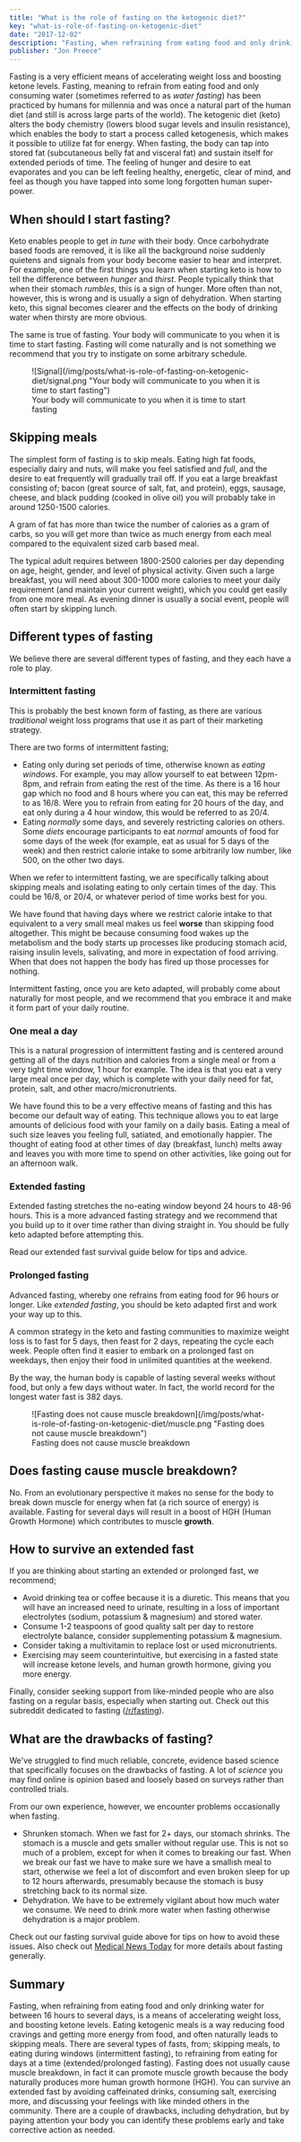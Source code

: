 ```yaml
---
title: "What is the role of fasting on the ketogenic diet?"
key: "what-is-role-of-fasting-on-ketogenic-diet"
date: "2017-12-02"
description: "Fasting, when refraining from eating food and only drinking water for between 16 hours to several days, is a means of accelerating weight loss, and boosting ketone levels."
publisher: "Jon Preece"
---
```


Fasting is a very efficient means of accelerating weight loss and boosting ketone levels.  Fasting, meaning to refrain from eating food and only consuming water (sometimes referred to as *water fasting*) has been practiced by humans for millennia and was once a natural part of the human diet (and still is across large parts of the world).  The ketogenic diet (keto) alters the body chemistry (lowers blood sugar levels and insulin resistance), which enables the body to start a process called ketogenesis, which makes it possible to utilize fat for energy.  When fasting, the body can tap into stored fat (subcutaneous belly fat and visceral fat) and sustain itself for extended periods of time.  The feeling of hunger and desire to eat evaporates and you can be left feeling healthy, energetic, clear of mind, and feel as though you have tapped into some long forgotten human super-power.

## When should I start fasting?
Keto enables people to get *in tune* with their body.  Once carbohydrate based foods are removed, it is like all the background noise suddenly quietens and signals from your body become easier to hear and interpret.  For example, one of the first things you learn when starting keto is how to tell the difference between *hunger* and *thirst*.  People typically think that when their stomach *rumbles*, this is a sign of hunger.  More often than not, however, this is wrong and is usually a sign of dehydration.  When starting keto, this signal becomes clearer and the effects on the body of drinking water when thirsty are more obvious.

The same is true of fasting.  Your body will communicate to you when it is time to start fasting.  Fasting will come naturally and is not something we recommend that you try to instigate on some arbitrary schedule.

<figure>
![Signal](/img/posts/what-is-role-of-fasting-on-ketogenic-diet/signal.png "Your body will communicate to you when it is time to start fasting")
<figcaption>Your body will communicate to you when it is time to start fasting</figcaption>
</figure>

## Skipping meals
The simplest form of fasting is to skip meals.  Eating high fat foods, especially dairy and nuts, will make you feel satisfied and *full*, and the desire to eat frequently will gradually trail off.  If you eat a large breakfast consisting of; bacon (great source of salt, fat, and protein), eggs, sausage, cheese, and black pudding (cooked in olive oil) you will probably take in around 1250-1500 calories.

A gram of fat has more than twice the number of calories as a gram of carbs, so you will get more than twice as much energy from each meal compared to the equivalent sized carb based meal.

The typical adult requires between 1800-2500 calories per day depending on age, height, gender, and level of physical activity.  Given such a large breakfast, you will need about 300-1000 more calories to meet your daily requirement (and maintain your current weight), which you could get easily from one more meal.  As evening dinner is usually a social event, people will often start by skipping lunch.

## Different types of fasting
We believe there are several different types of fasting, and they each have a role to play.

### Intermittent fasting
This is probably the best known form of fasting, as there are various *traditional* weight loss programs that use it as part of their marketing strategy.

There are two forms of intermittent fasting;
* Eating only during set periods of time, otherwise known as *eating windows*.  For example, you may allow yourself to eat between 12pm-8pm, and refrain from eating the rest of the time.  As there is a 16 hour gap which no food and 8 hours where you can eat, this may be referred to as 16/8.  Were you to refrain from eating for 20 hours of the day, and eat only during a 4 hour window, this would be referred to as 20/4.
* Eating *normally* some days, and severely restricting calories on others.  Some *diets* encourage participants to eat *normal* amounts of food for some days of the week (for example, eat as usual for 5 days of the week) and then restrict calorie intake to some arbitrarily low number, like 500, on the other two days.

When we refer to intermittent fasting, we are specifically talking about skipping meals and isolating eating to only certain times of the day.  This could be 16/8, or 20/4, or whatever period of time works best for you.

We have found that having days where we restrict calorie intake to that equivalent to a very small meal makes us feel **worse** than skipping food altogether.  This might be because consuming food wakes up the metabolism and the body starts up processes like producing stomach acid, raising insulin levels, salivating, and more in expectation of food arriving.  When that does not happen the body has fired up those processes for nothing.

Intermittent fasting, once you are keto adapted, will probably come about naturally for most people, and we recommend that you embrace it and make it form part of your daily routine.

### One meal a day
This is a natural progression of intermittent fasting and is centered around getting all of the days nutrition and calories from a single meal or from a very tight time window, 1 hour for example.  The idea is that you eat a very large meal once per day, which is complete with your daily need for fat, protein, salt, and other macro/micronutrients.

We have found this to be a very effective means of fasting and this has become our default way of eating.  This technique allows you to eat large amounts of delicious food with your family on a daily basis.  Eating a meal of such size leaves you feeling full, satiated, and emotionally happier.  The thought of eating food at other times of day (breakfast, lunch) melts away and leaves you with more time to spend on other activities, like going out for an afternoon walk.

### Extended fasting
Extended fasting stretches the no-eating window beyond 24 hours to 48-96 hours.  This is a more advanced fasting strategy and we recommend that you build up to it over time rather than diving straight in.  You should be fully keto adapted before attempting this.

Read our extended fast survival guide below for tips and advice.

### Prolonged fasting
Advanced fasting, whereby one refrains from eating food for 96 hours or longer.  Like *extended fasting*, you should be keto adapted first and work your way up to this.

A common strategy in the keto and fasting communities to maximize weight loss is to fast for 5 days, then feast for 2 days, repeating the cycle each week.  People often find it easier to embark on a prolonged fast on weekdays, then enjoy their food in unlimited quantities at the weekend.

By the way, the human body is capable of lasting several weeks without food, but only a few days without water.  In fact, the world record for the longest water fast is 382 days.

<figure>
![Fasting does not cause muscle breakdown](/img/posts/what-is-role-of-fasting-on-ketogenic-diet/muscle.png "Fasting does not cause muscle breakdown")
<figcaption>Fasting does not cause muscle breakdown</figcaption>
</figure>

## Does fasting cause muscle breakdown?
No.  From an evolutionary perspective it makes no sense for the body to break down muscle for energy when fat (a rich source of energy) is available.  Fasting for several days will result in a boost of HGH (Human Growth Hormone) which contributes to muscle **growth**.

## How to survive an extended fast
If you are thinking about starting an extended or prolonged fast, we recommend;

* Avoid drinking tea or coffee because it is a diuretic.  This means that you will have an increased need to urinate, resulting in a loss of important electrolytes (sodium, potassium & magnesium) and stored water.
* Consume 1-2 teaspoons of good quality salt per day to restore electrolyte balance, consider supplementing potassium & magnesium.
* Consider taking a multivitamin to replace lost or used micronutrients.
* Exercising may seem counterintuitive, but exercising in a fasted state will increase ketone levels, and human growth hormone, giving you more energy.

Finally, consider seeking support from like-minded people who are also fasting on a regular basis, especially when starting out.  Check out this subreddit dedicated to fasting ([/r/fasting](https://reddit.com/r/fasting)).

## What are the drawbacks of fasting?
We've struggled to find much reliable, concrete, evidence based science that specifically focuses on the drawbacks of fasting.  A lot of *science* you may find online is opinion based and loosely based on surveys rather than controlled trials.

From our own experience, however, we encounter problems occasionally when fasting.
* Shrunken stomach.  When we fast for 2+ days, our stomach shrinks.  The stomach is a muscle and gets smaller without regular use.  This is not so much of a problem, except for when it comes to breaking our fast.  When we break our fast we have to make sure we have a smallish meal to start, otherwise we feel a lot of discomfort and even broken sleep for up to 12 hours afterwards, presumably because the stomach is busy stretching back to its normal size.
* Dehydration.  We have to be extremely vigilant about how much water we consume.  We need to drink more water when fasting otherwise dehydration is a major problem.

Check out our fasting survival guide above for tips on how to avoid these issues.  Also check out [Medical News Today](https://www.medicalnewstoday.com/articles/295914.php) for more details about fasting generally.

## Summary
Fasting, when refraining from eating food and only drinking water for between 16 hours to several days, is a means of accelerating weight loss, and boosting ketone levels.  Eating ketogenic meals is a way reducing food cravings and getting more energy from food, and often naturally leads to skipping meals.  There are several types of fasts, from; skipping meals, to eating during windows (intermittent fasting), to refraining from eating for days at a time (extended/prolonged fasting).  Fasting does not usually cause muscle breakdown, in fact it can promote muscle growth because the body naturally produces more human growth hormone (HGH).  You can survive an extended fast by avoiding caffeinated drinks, consuming salt, exercising more, and discussing your feelings with like minded others in the community.  There are a couple of drawbacks, including dehydration, but by paying attention your body you can identify these problems early and take corrective action as needed.
